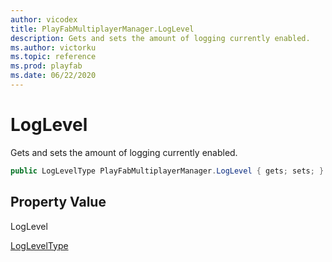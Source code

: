 ```yaml
---
author: vicodex
title: PlayFabMultiplayerManager.LogLevel
description: Gets and sets the amount of logging currently enabled.
ms.author: victorku
ms.topic: reference
ms.prod: playfab
ms.date: 06/22/2020
---
```


# LogLevel

Gets and sets the amount of logging currently enabled.

```csharp
public LogLevelType PlayFabMultiplayerManager.LogLevel { gets; sets; }
```

## Property Value

LogLevel

[LogLevelType](../../../enums/partyunitylogleveltype.md)